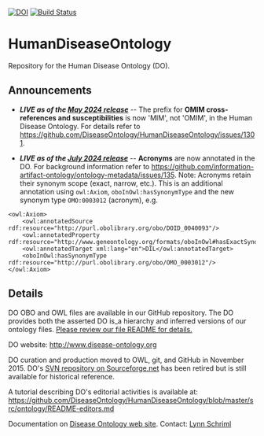 <!-- badges: start -->
[![DOI](https://zenodo.org/badge/DOI/10.5281/zenodo.10030383.svg)](https://doi.org/10.5281/zenodo.10030383)
[![Build Status](https://github.com/DiseaseOntology/HumanDiseaseOntology/workflows/DOID%20CI/badge.svg)](https://github.com/DiseaseOntology/HumanDiseaseOntology/actions)
<!-- badges: end -->

# HumanDiseaseOntology
Repository for the Human Disease Ontology (DO).

## Announcements
- **_LIVE as of the [May 2024 release](https://github.com/DiseaseOntology/HumanDiseaseOntology/releases/tag/v2024-05-29)_** -- The prefix for **OMIM cross-references and susceptibilities** is now 'MIM', not 'OMIM', in the Human Disease Ontology. For details refer to https://github.com/DiseaseOntology/HumanDiseaseOntology/issues/1301.

- **_LIVE as of the [July 2024 release](https://github.com/DiseaseOntology/HumanDiseaseOntology/releases/tag/v2024-07-31)_** -- **Acronyms** are now annotated in the DO. For background information refer to https://github.com/information-artifact-ontology/ontology-metadata/issues/135. Note: Acronyms retain their synonym scope (exact, narrow, etc.). This is an additional annotation using `owl:Axiom`, `oboInOwl:hasSynonymType` and the new synonym type `OMO:0003012` (acronym), e.g.

```owl
<owl:Axiom>
	<owl:annotatedSource rdf:resource="http://purl.obolibrary.org/obo/DOID_0040093"/>
	<owl:annotatedProperty rdf:resource="http://www.geneontology.org/formats/oboInOwl#hasExactSynonym"/>
	<owl:annotatedTarget xml:lang="en">DIL</owl:annotatedTarget>
	<oboInOwl:hasSynonymType rdf:resource="http://purl.obolibrary.org/obo/OMO_0003012"/>
</owl:Axiom>
```


## Details

DO OBO and OWL files are available in our GitHub repository. The DO provides both the asserted DO is_a hierarchy and inferred versions of our ontology files. [Please review our file README for details.](https://github.com/DiseaseOntology/HumanDiseaseOntology/blob/master/src/ontology/README_DO_Files)

DO website: http://www.disease-ontology.org

DO curation and production moved to OWL, git, and GitHub in November 2015. DO's [SVN repository on Sourceforge.net](https://sourceforge.net/projects/diseaseontology/) has been retired but is still available for historical reference.

A tutorial describing DO's editorial activities is available at:
https://github.com/DiseaseOntology/HumanDiseaseOntology/blob/master/src/ontology/README-editors.md

Documentation on [Disease Ontology web site](http://disease-ontology.org).
Contact: [Lynn Schriml](mailto:lynn.schriml@gmail.com)

